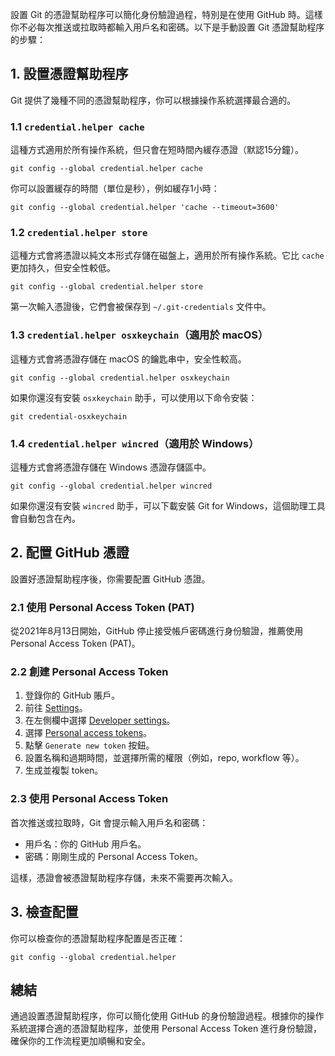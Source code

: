 設置 Git 的憑證幫助程序可以簡化身份驗證過程，特別是在使用 GitHub 時。這樣你不必每次推送或拉取時都輸入用戶名和密碼。以下是手動設置 Git 憑證幫助程序的步驟：

## 1. 設置憑證幫助程序


Git 提供了幾種不同的憑證幫助程序，你可以根據操作系統選擇最合適的。

### 1.1 `credential.helper cache`


這種方式適用於所有操作系統，但只會在短時間內緩存憑證（默認15分鐘）。

```other
git config --global credential.helper cache
```


你可以設置緩存的時間（單位是秒），例如緩存1小時：

```other
git config --global credential.helper 'cache --timeout=3600'
```


### 1.2 `credential.helper store`


這種方式會將憑證以純文本形式存儲在磁盤上，適用於所有操作系統。它比 `cache` 更加持久，但安全性較低。

```other
git config --global credential.helper store
```


第一次輸入憑證後，它們會被保存到 `~/.git-credentials` 文件中。

### 1.3 `credential.helper osxkeychain`（適用於 macOS）


這種方式會將憑證存儲在 macOS 的鑰匙串中，安全性較高。

```other
git config --global credential.helper osxkeychain
```


如果你還沒有安裝 `osxkeychain` 助手，可以使用以下命令安裝：

```other
git credential-osxkeychain
```


### 1.4 `credential.helper wincred`（適用於 Windows）


這種方式會將憑證存儲在 Windows 憑證存儲區中。

```other
git config --global credential.helper wincred
```


如果你還沒有安裝 `wincred` 助手，可以下載安裝 Git for Windows，這個助理工具會自動包含在內。

## 2. 配置 GitHub 憑證


設置好憑證幫助程序後，你需要配置 GitHub 憑證。

### 2.1 使用 Personal Access Token (PAT)


從2021年8月13日開始，GitHub 停止接受帳戶密碼進行身份驗證，推薦使用 Personal Access Token (PAT)。

### 2.2 創建 Personal Access Token

1. 登錄你的 GitHub 賬戶。
2. 前往 [Settings](https://github.com/settings/profile)。
3. 在左側欄中選擇 [Developer settings](https://github.com/settings/developers)。
4. 選擇 [Personal access tokens](https://github.com/settings/tokens)。
5. 點擊 `Generate new token` 按鈕。
6. 設置名稱和過期時間，並選擇所需的權限（例如，repo, workflow 等）。
7. 生成並複製 token。

### 2.3 使用 Personal Access Token


首次推送或拉取時，Git 會提示輸入用戶名和密碼：


- 用戶名：你的 GitHub 用戶名。
- 密碼：剛剛生成的 Personal Access Token。

這樣，憑證會被憑證幫助程序存儲，未來不需要再次輸入。

## 3. 檢查配置


你可以檢查你的憑證幫助程序配置是否正確：

```other
git config --global credential.helper
```


## 總結


通過設置憑證幫助程序，你可以簡化使用 GitHub 的身份驗證過程。根據你的操作系統選擇合適的憑證幫助程序，並使用 Personal Access Token 進行身份驗證，確保你的工作流程更加順暢和安全。
